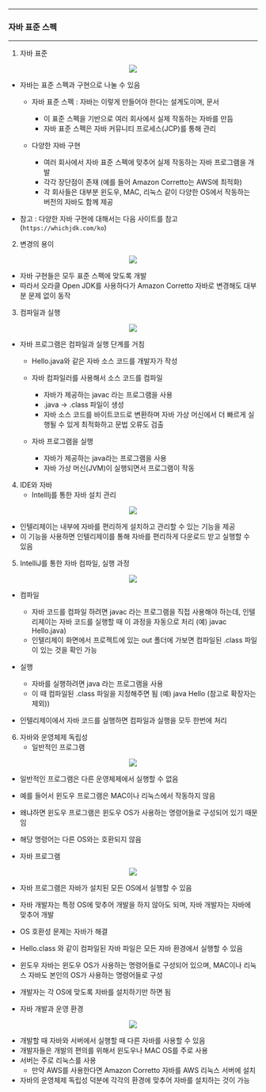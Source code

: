 -----
### 자바 표준 스펙
-----
1. 자바 표준 
<div align="center">
<img src="https://github.com/user-attachments/assets/5624ee57-bda3-4e51-8617-bc0c3523a052">
</div>

  - 자바는 표준 스펙과 구현으로 나눌 수 있음
    + 자바 표준 스펙 : 자바는 이렇게 만들어야 한다는 설계도이며, 문서
      * 이 표준 스펙을 기반으로 여러 회사에서 실제 작동하는 자바를 만듬
      * 자바 표준 스펙은 자바 커뮤니티 프로세스(JCP)를 통해 관리
  
    + 다양한 자바 구현
      * 여러 회사에서 자바 표준 스펙에 맞추어 실제 작동하는 자바 프로그램을 개발
      * 각각 장단점이 존재 (예를 들어 Amazon Corretto는 AWS에 최적화)
      * 각 회사들은 대부분 윈도우, MAC, 리눅스 같이 다양한 OS에서 작동하는 버전의 자바도 함께 제공

   - 참고 : 다양한 자바 구현에 대해서는 다음 사이트를 참고 (```https://whichjdk.com/ko```)

2. 변경의 용이
<div align="center">
<img src="https://github.com/user-attachments/assets/5842dbc0-f7e7-45e8-ad56-79a941683edc">
</div>

   - 자바 구현들은 모두 표준 스펙에 맞도록 개발
   - 따라서 오라클 Open JDK를 사용하다가 Amazon Corretto 자바로 변경해도 대부분 문제 없이 동작

3. 컴파일과 실행
<div align="center">
<img src="https://github.com/user-attachments/assets/eb334917-3c9a-46c1-b020-4b1e57f8c6eb">
</div>

  - 자바 프로그램은 컴파일과 실행 단계를 거침
    + Hello.java와 같은 자바 소스 코드를 개발자가 작성
    + 자바 컴파일러를 사용해서 소스 코드를 컴파일
      * 자바가 제공하는 javac 라는 프로그램을 사용
      * .java → .class 파일이 생성
      * 자바 소스 코드를 바이트코드로 변환하며 자바 가상 머신에서 더 빠르게 실행될 수 있게 최적화하고 문법 오류도 검출

    + 자바 프로그램을 실행
      * 자바가 제공하는 java라는 프로그램을 사용
      * 자바 가상 머신(JVM)이 실행되면서 프로그램이 작동

4. IDE와 자바
   - IntellIj를 통한 자바 설치 관리
<div align="center">
<img src="https://github.com/user-attachments/assets/857b7794-4852-438a-8ccb-4985e8ef94db">
</div>

   - 인텔리제이는 내부에 자바를 편리하게 설치하고 관리할 수 있는 기능을 제공
   - 이 기능을 사용하면 인텔리제이를 통해 자바를 편리하게 다운로드 받고 실행할 수 있음

5. IntelliJ를 통한 자바 컴파일, 실행 과정
<div align="center">
<img src="https://github.com/user-attachments/assets/f11d0ef2-081d-4bfc-a2cc-4220c4c3b18d">
</div>

   - 컴파일
      + 자바 코드를 컴파일 하려면 javac 라는 프로그램을 직접 사용해야 하는데, 인텔리제이는 자바 코드를 실행할 때 이 과정을 자동으로 처리 (예) javac Hello.java)
      + 인텔리제이 화면에서 프로젝트에 있는 out 폴더에 가보면 컴파일된 .class 파일이 있는 것을 확인 가능

   - 실행
      + 자바를 실행하려면 java 라는 프로그램을 사용
      + 이 때 컴파일된 .class 파일을 지정해주면 됨 (예) java Hello (참고로 확장자는 제외))

   - 인텔리제이에서 자바 코드를 실행하면 컴파일과 실행을 모두 한번에 처리

6. 자바와 운영체제 독립성
   - 일반적인 프로그램
<div align="center">
<img src="https://github.com/user-attachments/assets/622faa1f-c53d-4d1d-a237-26a32d5ddf7b">
</div>

   - 일반적인 프로그램은 다른 운영체제에서 실행할 수 없음
   - 예를 들어서 윈도우 프로그램은 MAC이나 리눅스에서 작동하지 않음
   - 왜냐하면 윈도우 프로그램은 윈도우 OS가 사용하는 명령어들로 구성되어 있기 때문임
   - 해당 명령어는 다른 OS와는 호환되지 않음

   - 자바 프로그램
<div align="center">
<img src="https://github.com/user-attachments/assets/2a2ed69b-3fdf-47d2-a7b9-acbdbf32c0e4b">
</div>

   - 자바 프로그램은 자바가 설치된 모든 OS에서 실행할 수 있음
   - 자바 개발자는 특정 OS에 맞추어 개발을 하지 않아도 되며, 자바 개발자는 자바에 맞추어 개발
   - OS 호환성 문제는 자바가 해결
   - Hello.class 와 같이 컴파일된 자바 파일은 모든 자바 환경에서 실행할 수 있음
   - 윈도우 자바는 윈도우 OS가 사용하는 명령어들로 구성되어 있으며, MAC이나 리눅스 자바도 본인의 OS가 사용하는 명령어들로 구성
   - 개발자는 각 OS에 맞도록 자바를 설치하기만 하면 됨

   - 자바 개발과 운영 환경
<div align="center">
<img src="https://github.com/user-attachments/assets/a87ab2e5-2f77-4f0b-b2d7-69c9ec9cdfd8">
</div>

   - 개발할 때 자바와 서버에서 실행할 때 다른 자바를 사용할 수 있음
   - 개발자들은 개발의 편의를 위해서 윈도우나 MAC OS를 주로 사용
   - 서버는 주로 리눅스를 사용
     + 만약 AWS를 사용한다면 Amazon Corretto 자바를 AWS 리눅스 서버에 설치
   - 자바의 운영체제 독립성 덕분에 각각의 환경에 맞추어 자바를 설치하는 것이 가능
